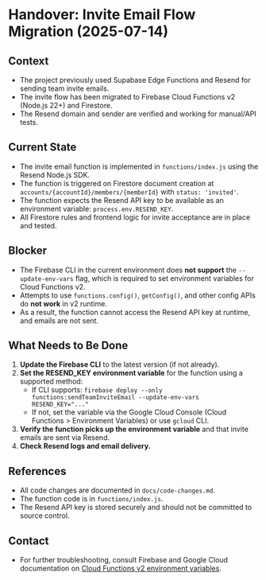 # Handover: Invite Email Flow Migration (2025-07-14)

## Context
- The project previously used Supabase Edge Functions and Resend for sending team invite emails.
- The invite flow has been migrated to Firebase Cloud Functions v2 (Node.js 22+) and Firestore.
- The Resend domain and sender are verified and working for manual/API tests.

## Current State
- The invite email function is implemented in `functions/index.js` using the Resend Node.js SDK.
- The function is triggered on Firestore document creation at `accounts/{accountId}/members/{memberId}` with `status: 'invited'`.
- The function expects the Resend API key to be available as an environment variable: `process.env.RESEND_KEY`.
- All Firestore rules and frontend logic for invite acceptance are in place and tested.

## Blocker
- The Firebase CLI in the current environment does **not support** the `--update-env-vars` flag, which is required to set environment variables for Cloud Functions v2.
- Attempts to use `functions.config()`, `getConfig()`, and other config APIs do **not work** in v2 runtime.
- As a result, the function cannot access the Resend API key at runtime, and emails are not sent.

## What Needs to Be Done
1. **Update the Firebase CLI** to the latest version (if not already).
2. **Set the RESEND_KEY environment variable** for the function using a supported method:
   - If CLI supports: `firebase deploy --only functions:sendTeamInviteEmail --update-env-vars RESEND_KEY="..."`
   - If not, set the variable via the Google Cloud Console (Cloud Functions > Environment Variables) or use `gcloud` CLI.
3. **Verify the function picks up the environment variable** and that invite emails are sent via Resend.
4. **Check Resend logs and email delivery.**

## References
- All code changes are documented in `docs/code-changes.md`.
- The function code is in `functions/index.js`.
- The Resend API key is stored securely and should not be committed to source control.

## Contact
- For further troubleshooting, consult Firebase and Google Cloud documentation on [Cloud Functions v2 environment variables](https://firebase.google.com/docs/functions/config-env). 